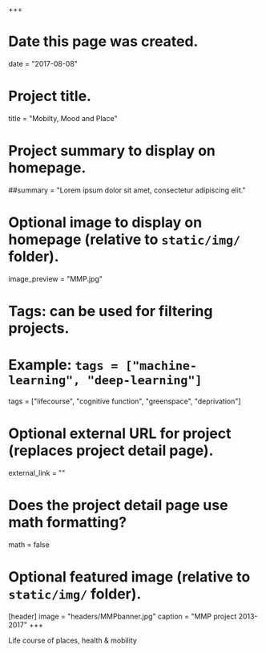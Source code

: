 +++
# Date this page was created.
date = "2017-08-08"

# Project title.
title = "Mobilty, Mood and Place"

# Project summary to display on homepage.
##summary = "Lorem ipsum dolor sit amet, consectetur adipiscing elit."

# Optional image to display on homepage (relative to `static/img/` folder).
image_preview = "MMP.jpg"

# Tags: can be used for filtering projects.
# Example: `tags = ["machine-learning", "deep-learning"]`
tags = ["lifecourse", "cognitive function", "greenspace", "deprivation"]

# Optional external URL for project (replaces project detail page).
external_link = ""

# Does the project detail page use math formatting?
math = false

# Optional featured image (relative to `static/img/` folder).
[header]
image = "headers/MMPbanner.jpg"
caption = "MMP project 2013-2017"
+++

Life course of places, health & mobility 

